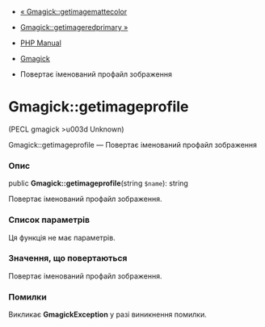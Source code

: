 - [« Gmagick::getimagemattecolor](gmagick.getimagemattecolor.md)
- [Gmagick::getimageredprimary »](gmagick.getimageredprimary.md)

- [PHP Manual](index.md)
- [Gmagick](class.gmagick.md)
- Повертає іменований профайл зображення

# Gmagick::getimageprofile

(PECL gmagick \>u003d Unknown)

Gmagick::getimageprofile — Повертає іменований профайл зображення

### Опис

public **Gmagick::getimageprofile**(string `$name`): string

Повертає іменований профайл зображення.

### Список параметрів

Ця функція не має параметрів.

### Значення, що повертаються

Повертає іменований профайл зображення.

### Помилки

Викликає **GmagickException** у разі виникнення помилки.
